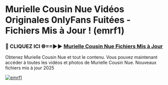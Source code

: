 # Murielle Cousin Nue Vidéos Originales 0nlyFans Fuitées - Fichiers Mis à Jour ! (emrf1)

<h3>🔴 CLIQUEZ ICI 🌐==►► <a href="https://tinyurl.com/2pmr4ezf" rel="nofollow">Murielle Cousin Nue Fichiers Mis à Jour</a></h3>

Obtenez Murielle Cousin Nue et tout le contenu. Vous pouvez maintenant accéder à toutes les vidéos et photos de Murielle Cousin Nue. Nouveaux fichiers mis à jour 2025

[![emrf1](https://i.imgur.com/6SNvagu.gif)](https://tinyurl.com/2pmr4ezf)
